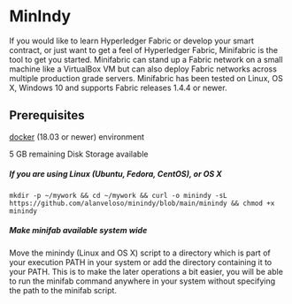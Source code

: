 # MinIndy 

If you would like to learn Hyperledger Fabric or develop your smart contract, or
just want to get a feel of Hyperledger Fabric, Minifabric is the tool to
get you started. Minifabric can stand up a Fabric network on a small machine
like a VirtualBox VM but can also deploy Fabric networks across multiple production
grade servers. Minifabric has been tested on Linux, OS X, Windows 10 and supports
Fabric releases 1.4.4 or newer.

## Prerequisites
[docker](https://www.docker.com/) (18.03 or newer) environment

5 GB remaining Disk Storage available

##### If you are using Linux (Ubuntu, Fedora, CentOS), or OS X
```
mkdir -p ~/mywork && cd ~/mywork && curl -o minindy -sL https://github.com/alanveloso/minindy/blob/main/minindy && chmod +x minindy
```

##### Make minifab available system wide

Move the minindy (Linux and OS X) script to a directory which is part of your execution PATH in your system or add the directory containing it to your PATH. This is to make the later operations a bit easier, you will be able to run the minifab command anywhere in your system without specifying the path to the minifab script.